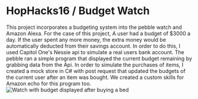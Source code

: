 # HopHacks16 / Budget Watch
This project incorporates a budgeting system into the pebble watch and Amazon Alexa. For the case of this project, A user had a budget of $3000 a day. If the user spent any more money, the extra money would be automatically deducted from their savings account. In order to do this, I used Capitol One's Nessie api to simulate a real users bank account. The pebble ran a simple program that displayed the current budget remaining by grabbing data from the Api. In order to simulate the purchases of items, I created a mock store in C# with post request that updated the budgets of the current user after an item was bought. We created a custom skills for Amazon echo for this program too.
![Watch with budget displayed after buying a bed](BudgetThumbnail.png "Watch with budget displayed after buying a bed")
